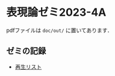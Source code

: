 # 表現論ゼミ2023-4A

pdfファイルは `doc/out/` に置いてあります．

## ゼミの記録

- [再生リスト](https://www.youtube.com/playlist?list=PLnLS84cs-wbwZFLTbjTQV_r-Jrjby8aqg)